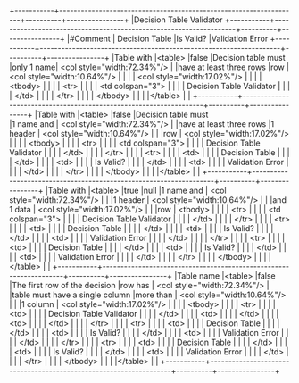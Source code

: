 ﻿+-----------+-------------------------------------------------------------------+----------+----------------+
|Decision Table Validator 
+-----------+-------------------------------------------------------------------+----------+----------------+
|#Comment   | Decision Table                                                    |Is Valid? |Validation Error
+-----------+-------------------------------------------------------------------+----------+----------------+
|Table with |\<table\>                                                          |false     |Decision table must  
|only 1 name| \<col style="width:72.34%"/\>                                     |          |have at least three rows
|row        | \<col style="width:10.64%"/\>                                     |          |
|           | \<col style="width:17.02%"/\>                                     |          |
|           | \<tbody\>                                                         |          |
|           |  \<tr\>                                                           |          | 
|           |   \<td colspan="3"\>                                              |          |
|           |     Decision Table Validator                                      |          |
|           |   \</td\>                                                         |          |
|           |  \</tr\>                                                          |          |
|           | \</tbody\>                                                        |          |
|           |\</table\>                                                         |          | 
+-----------+-------------------------------------------------------------------+----------+----------------+
|Table with |\<table\>                                                          |false     |Decision table must  
|1 name and | \<col style="width:72.34%"/\>                                     |          |have at least three rows
|1 header   | \<col style="width:10.64%"/\>                                     |          |
|row        | \<col style="width:17.02%"/\>                                     |          |
|           | \<tbody\>                                                         |          |
|           |  \<tr\>                                                           |          | 
|           |   \<td colspan="3"\>                                              |          |
|           |     Decision Table Validator                                      |          |
|           |   \</td\>                                                         |          |
|           |  \</tr\>                                                          |          |
|           | \<tr\>                                                            |          |
|           |  \<td\>                                                           |          |
|           |   Decision Table                                                  |          |
|           |  \</td\>                                                          |          |
|           |  \<td\>                                                           |          |
|           |   Is Valid?                                                       |          |
|           |  \</td\>                                                          |          |
|           |  \<td\>                                                           |          |
|           |   Validation Error                                                |          |
|           |  \</td\>                                                          |          |
|           |  \</tr\>                                                          |          |
|           | \</tbody\>                                                        |          |
|           |\</table\>                                                         |          | 
+-----------+-------------------------------------------------------------------+----------+----------------+
|Table with |\<table\>                                                          |true      |null
|1 name and | \<col style="width:72.34%"/\>                                     |          |
|1 header   | \<col style="width:10.64%"/\>                                     |          |
|and 1 data | \<col style="width:17.02%"/\>                                     |          |
|row        | \<tbody\>                                                         |          |
|           |  \<tr\>                                                           |          | 
|           |   \<td colspan="3"\>                                              |          |
|           |     Decision Table Validator                                      |          |
|           |   \</td\>                                                         |          |
|           |  \</tr\>                                                          |          |
|           | \<tr\>                                                            |          |
|           |  \<td\>                                                           |          |
|           |   Decision Table                                                  |          |
|           |  \</td\>                                                          |          |
|           |  \<td\>                                                           |          |
|           |   Is Valid?                                                       |          |
|           |  \</td\>                                                          |          |
|           |  \<td\>                                                           |          |
|           |   Validation Error                                                |          |
|           |  \</td\>                                                          |          |
|           |  \</tr\>                                                          |          |
|           | \<tr\>                                                            |          |
|           |  \<td\>                                                           |          |
|           |   Decision Table                                                  |          |
|           |  \</td\>                                                          |          |
|           |  \<td\>                                                           |          |
|           |   Is Valid?                                                       |          |
|           |  \</td\>                                                          |          |
|           |  \<td\>                                                           |          |
|           |   Validation Error                                                |          |
|           |  \</td\>                                                          |          |
|           |  \</tr\>                                                          |          |
|           | \</tbody\>                                                        |          |
|           |\</table\>                                                         |          | 
+-----------+-------------------------------------------------------------------+----------+----------------+
|Table name |\<table\>                                                          |false     |The first row of the decision 
|row has    | \<col style="width:72.34%"/\>                                     |          |table must have a single column
|more than  | \<col style="width:10.64%"/\>                                     |          |
|1 column   | \<col style="width:17.02%"/\>                                     |          |
|           | \<tbody\>                                                         |          |
|           |  \<tr\>                                                           |          | 
|           |   \<td\>                                                          |          |
|           |     Decision Table Validator                                      |          |
|           |   \</td\>                                                         |          |
|           |   \<td\>                                                          |          |
|           |   \</td\>                                                         |          |
|           |   \<td\>                                                          |          |
|           |   \</td\>                                                         |          |
|           |  \</tr\>                                                          |          |
|           | \<tr\>                                                            |          |
|           |  \<td\>                                                           |          |
|           |   Decision Table                                                  |          |
|           |  \</td\>                                                          |          |
|           |  \<td\>                                                           |          |
|           |   Is Valid?                                                       |          |
|           |  \</td\>                                                          |          |
|           |  \<td\>                                                           |          |
|           |   Validation Error                                                |          |
|           |  \</td\>                                                          |          |
|           |  \</tr\>                                                          |          |
|           | \<tr\>                                                            |          |
|           |  \<td\>                                                           |          |
|           |   Decision Table                                                  |          |
|           |  \</td\>                                                          |          |
|           |  \<td\>                                                           |          |
|           |   Is Valid?                                                       |          |
|           |  \</td\>                                                          |          |
|           |  \<td\>                                                           |          |
|           |   Validation Error                                                |          |
|           |  \</td\>                                                          |          |
|           |  \</tr\>                                                          |          |
|           | \</tbody\>                                                        |          |
|           |\</table\>                                                         |          | 
+-----------+-------------------------------------------------------------------+----------+----------------+

